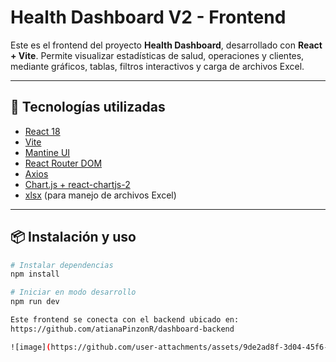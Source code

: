 # Health Dashboard V2 - Frontend

Este es el frontend del proyecto **Health Dashboard**, desarrollado con **React + Vite**. Permite visualizar estadísticas de salud, operaciones y clientes, mediante gráficos, tablas, filtros interactivos y carga de archivos Excel.

---

## 🚀 Tecnologías utilizadas

- [React 18](https://react.dev/)
- [Vite](https://vitejs.dev/)
- [Mantine UI](https://mantine.dev/)
- [React Router DOM](https://reactrouter.com/)
- [Axios](https://axios-http.com/)
- [Chart.js + react-chartjs-2](https://www.chartjs.org/)
- [xlsx](https://sheetjs.com/) (para manejo de archivos Excel)

---

## 📦 Instalación y uso


```bash
# Instalar dependencias
npm install

# Iniciar en modo desarrollo
npm run dev

Este frontend se conecta con el backend ubicado en:
https://github.com/atianaPinzonR/dashboard-backend 

![image](https://github.com/user-attachments/assets/9de2ad8f-3d04-45f6-b5a1-2f9001355b4b)
